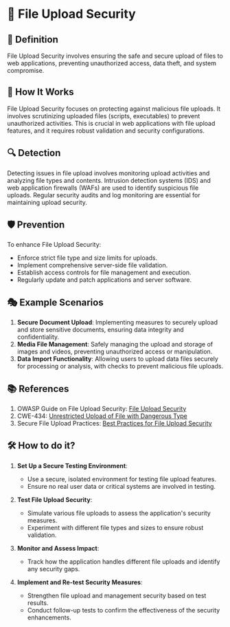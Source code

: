 # 🚨 File Upload Security

## 📖 Definition

File Upload Security involves ensuring the safe and secure upload of files to web applications, preventing unauthorized access, data theft, and system compromise.

## 🔄 How It Works

File Upload Security focuses on protecting against malicious file uploads. It involves scrutinizing uploaded files (scripts, executables) to prevent unauthorized activities. This is crucial in web applications with file upload features, and it requires robust validation and security configurations.

## 🔍 Detection

Detecting issues in file upload involves monitoring upload activities and analyzing file types and contents. Intrusion detection systems (IDS) and web application firewalls (WAFs) are used to identify suspicious file uploads. Regular security audits and log monitoring are essential for maintaining upload security.

## 🛡️ Prevention

To enhance File Upload Security:

- Enforce strict file type and size limits for uploads.
- Implement comprehensive server-side file validation.
- Establish access controls for file management and execution.
- Regularly update and patch applications and server software.

## 🎭 Example Scenarios

1. **Secure Document Upload**: Implementing measures to securely upload and store sensitive documents, ensuring data integrity and confidentiality.
2. **Media File Management**: Safely managing the upload and storage of images and videos, preventing unauthorized access or manipulation.
3. **Data Import Functionality**: Allowing users to upload data files securely for processing or analysis, with checks to prevent malicious file uploads.

## 📚 References

1. OWASP Guide on File Upload Security: [File Upload Security](https://cheatsheetseries.owasp.org/cheatsheets/File_Upload_Cheat_Sheet.html)
2. CWE-434: [Unrestricted Upload of File with Dangerous Type](https://cwe.mitre.org/data/definitions/434.html) 
3. Secure File Upload Practices: [Best Practices for File Upload Security](https://www.example.com/secure-file-upload) 

## 🛠️ How to do it? 

1. **Set Up a Secure Testing Environment**:
   - Use a secure, isolated environment for testing file upload features.
   - Ensure no real user data or critical systems are involved in testing.

2. **Test File Upload Security**:
   - Simulate various file uploads to assess the application's security measures.
   - Experiment with different file types and sizes to ensure robust validation.

3. **Monitor and Assess Impact**:
   - Track how the application handles different file uploads and identify any security gaps.

4. **Implement and Re-test Security Measures**:
   - Strengthen file upload and management security based on test results.
   - Conduct follow-up tests to confirm the effectiveness of the security enhancements.